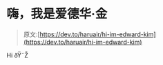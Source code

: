 # 嗨，我是爱德华·金

> 原文:[https://dev.to/haruair/hi-im-edward-kim](https://dev.to/haruair/hi-im-edward-kim)

Hi ðŸ˜Ž